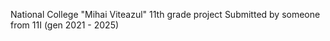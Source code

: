 National College "Mihai Viteazul" 11th grade project
Submitted by someone from 11I (gen 2021 - 2025)
